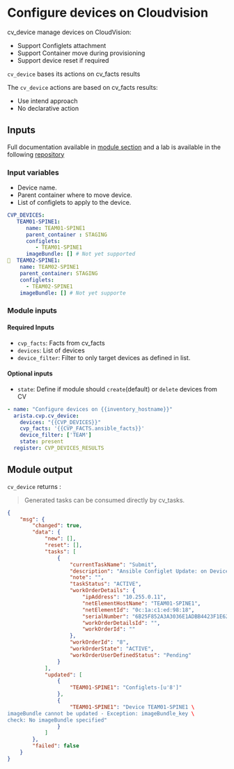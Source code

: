 # Configure devices on Cloudvision

cv_device manage devices on CloudVision:

- Support Configlets attachment
- Support Container move during provisioning
- Support device reset if required

`cv_device` bases its actions on cv_facts results

The `cv_device` actions are based on cv_facts results:

- Use intend approach
- No declarative action

## Inputs

Full documentation available in [module section](../modules/cv_container.rst.md) and a lab is available in the following [repository](https://github.com/arista-netdevops-community/ansible-cvp-avd-toi)

### Input variables

- Device name.
- Parent container where to move device.
- List of configlets to apply to the device.

```yaml
CVP_DEVICES:
   TEAM01-SPINE1:
      name: TEAM01-SPINE1
      parent_container : STAGING
      configlets:
         - TEAM01-SPINE1
      imageBundle: [] # Not yet supported
  TEAM02-SPINE1:
    name: TEAM02-SPINE1
    parent_container: STAGING
    configlets:
      - TEAM02-SPINE1
    imageBundle: [] # Not yet supporte
```

### Module inputs

#### Required Inputs

- `cvp_facts`: Facts from cv_facts
- `devices`: List of devices
- `device_filter`: Filter to only target devices as defined in list.

#### Optional inputs

- `state`: Define if module should `create`(default) or `delete` devices from CV

```yaml
- name: "Configure devices on {{inventory_hostname}}"
  arista.cvp.cv_device:
    devices: "{{CVP_DEVICES}}"
    cvp_facts: '{{CVP_FACTS.ansible_facts}}'
    device_filter: ['TEAM']
    state: present
  register: CVP_DEVICES_RESULTS
```

## Module output

`cv_device` returns :

> Generated tasks can be consumed directly by cv_tasks.

```json
{
    "msg": {
        "changed": true,
        "data": {
            "new": [],
            "reset": [],
            "tasks": [
                {
                    "currentTaskName": "Submit",
                    "description": "Ansible Configlet Update: on Device TEAM01-SPINE1",
                    "note": "",
                    "taskStatus": "ACTIVE",
                    "workOrderDetails": {
                        "ipAddress": "10.255.0.11",
                        "netElementHostName": "TEAM01-SPINE1",
                        "netElementId": "0c:1a:c1:ed:98:18",
                        "serialNumber": "6B25F852A3A3036E1ADBB4423F1E62EF",
                        "workOrderDetailsId": "",
                        "workOrderId": ""
                    },
                    "workOrderId": "8",
                    "workOrderState": "ACTIVE",
                    "workOrderUserDefinedStatus": "Pending"
                }
            ],
            "updated": [
                {
                    "TEAM01-SPINE1": "Configlets-[u'8']"
                },
                {
                    "TEAM01-SPINE1": "Device TEAM01-SPINE1 \
imageBundle cannot be updated - Exception: imageBundle_key \
check: No imageBundle specified"
                }
            ]
        },
        "failed": false
    }
}
```
